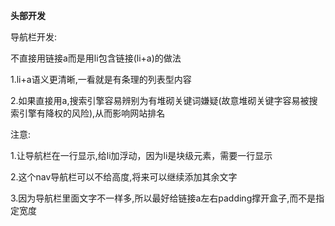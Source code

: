 **头部开发**

导航栏开发:

不直接用链接a而是用li包含链接(li+a)的做法

1.li+a语义更清晰,一看就是有条理的列表型内容

2.如果直接用a,搜索引擎容易辨别为有堆砌关键词嫌疑(故意堆砌关键字容易被搜索引擎有降权的风险),从而影响网站排名

注意:

1.让导航栏在一行显示,给li加浮动，因为li是块级元素，需要一行显示

2.这个nav导航栏可以不给高度,将来可以继续添加其余文字

3.因为导航栏里面文字不一样多,所以最好给链接a左右padding撑开盒子,而不是指定宽度